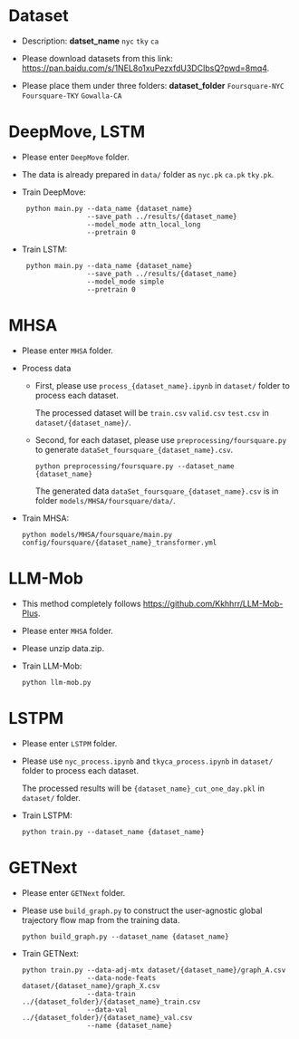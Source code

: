# Dataset

- Description: **datset_name** `nyc` `tky` `ca`

- Please download datasets from this link: https://pan.baidu.com/s/1NEL8o1xuPezxfdU3DCIbsQ?pwd=8mq4.

- Please place them under three folders: **dataset_folder** `Foursquare-NYC` `Foursquare-TKY` `Gowalla-CA` 

# DeepMove, LSTM

- Please enter `DeepMove` folder.

- The data is already prepared in `data/` folder as `nyc.pk` `ca.pk` `tky.pk`.
  
- Train DeepMove:

  ```
   python main.py --data_name {dataset_name}
                  --save_path ../results/{dataset_name}
                  --model_mode attn_local_long
                  --pretrain 0
  ```
- Train LSTM:

  ```
   python main.py --data_name {dataset_name}
                  --save_path ../results/{dataset_name}
                  --model_mode simple
                  --pretrain 0
  ```
  
# MHSA

- Please enter `MHSA` folder.

- Process data
  
  - First, please use `process_{dataset_name}.ipynb` in `dataset/` folder to process each dataset.
  
    The processed dataset will be `train.csv` `valid.csv` `test.csv` in `dataset/{dataset_name}/`.
  
  - Second, for each dataset, please use `preprocessing/foursquare.py` to generate `dataSet_foursquare_{dataset_name}.csv`.
  
    ```
    python preprocessing/foursquare.py --dataset_name {dataset_name}
    ```
    
    The generated data `dataSet_foursquare_{dataset_name}.csv` is in folder `models/MHSA/foursquare/data/`.

- Train MHSA:

  ```
  python models/MHSA/foursquare/main.py config/foursquare/{dataset_name}_transformer.yml
  ```

# LLM-Mob

- This method completely follows https://github.com/Kkhhrr/LLM-Mob-Plus.
- Please enter `MHSA` folder.

- Please unzip data.zip.

- Train LLM-Mob:

  ```
  python llm-mob.py
  ```
  
# LSTPM

- Please enter `LSTPM` folder.

- Please use `nyc_process.ipynb` and `tkyca_process.ipynb` in `dataset/` folder to process each dataset.
    
    The processed results will be `{dataset_name}_cut_one_day.pkl` in `dataset/` folder.

- Train LSTPM:

  ```
  python train.py --dataset_name {dataset_name}
  ```
  
# GETNext

- Please enter `GETNext` folder.

- Please use `build_graph.py` to construct the user-agnostic global trajectory flow map from the training data.

  ```
  python build_graph.py --dataset_name {dataset_name}
  ```

- Train GETNext:

  ```
  python train.py --data-adj-mtx dataset/{dataset_name}/graph_A.csv
                  --data-node-feats dataset/{dataset_name}/graph_X.csv
                  --data-train ../{dataset_folder}/{dataset_name}_train.csv
                  --data-val ../{dataset_folder}/{dataset_name}_val.csv
                  --name {dataset_name}
